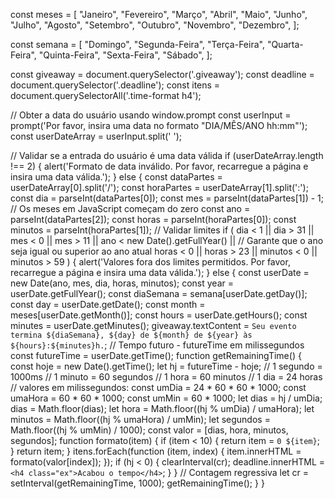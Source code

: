 const meses = [
    "Janeiro",
    "Fevereiro",
    "Março",
    "Abril",
    "Maio",
    "Junho",
    "Julho",
    "Agosto",
    "Setembro",
    "Outubro",
    "Novembro",
    "Dezembro",
];

const semana = [
    "Domingo",
    "Segunda-Feira",
    "Terça-Feira",
    "Quarta-Feira",
    "Quinta-Feira",
    "Sexta-Feira",
    "Sábado",
];

const giveaway = document.querySelector('.giveaway');
const deadline = document.querySelector('.deadline');
const itens = document.querySelectorAll('.time-format h4');

// Obter a data do usuário usando window.prompt
const userInput = prompt('Por favor, insira uma data no formato "DIA/MÊS/ANO hh:mm"');
const userDateArray = userInput.split(' ');

// Validar se a entrada do usuário é uma data válida
if (userDateArray.length !== 2) {
    alert('Formato de data inválido. Por favor, recarregue a página e insira uma data válida.');
} else {
    const dataPartes = userDateArray[0].split('/');
    const horaPartes = userDateArray[1].split(':');
    const dia = parseInt(dataPartes[0]);
    const mes = parseInt(dataPartes[1]) - 1; // Os meses em JavaScript começam do zero
    const ano = parseInt(dataPartes[2]);
    const horas = parseInt(horaPartes[0]);
    const minutos = parseInt(horaPartes[1]);
    // Validar limites
    if (
        dia < 1 || dia > 31 ||
        mes < 0 || mes > 11 ||
        ano < new Date().getFullYear() || // Garante que o ano seja igual ou superior ao ano atual
        horas < 0 || horas > 23 ||
        minutos < 0 || minutos > 59
    ) {
        alert('Valores fora dos limites permitidos. Por favor, recarregue a página e insira uma data válida.');
    } else {
        const userDate = new Date(ano, mes, dia, horas, minutos);
        const year = userDate.getFullYear();
        const diaSemana = semana[userDate.getDay()];
        const day = userDate.getDate();
        const month = meses[userDate.getMonth()];
        const hours = userDate.getHours();
        const minutes = userDate.getMinutes();
        giveaway.textContent = `Seu evento termina ${diaSemana}, ${day} de ${month} de ${year} às ${hours}:${minutes}h.`;
        // Tempo futuro - futureTime em milissegundos
        const futureTime = userDate.getTime();
        function getRemainingTime() {
            const hoje = new Date().getTime();
            let hj = futureTime - hoje;
            // 1 segundo = 1000ms
            // 1 minuto = 60 segundos
            // 1 hora = 60 minutos
            // 1 dia = 24 horas
            // valores em milissegundos:
            const umDia = 24 * 60 * 60 * 1000;
            const umaHora = 60 * 60 * 1000;
            const umMin = 60 * 1000;
            let dias = hj / umDia;
            dias = Math.floor(dias);
            let hora = Math.floor((hj % umDia) / umaHora);
            let minutos = Math.floor((hj % umaHora) / umMin);
            let segundos = Math.floor((hj % umMin) / 1000);
            const valor = [dias, hora, minutos, segundos];
            function formato(item) {
                if (item < 10) {
                    return item = `0 ${item}`;
                }
                return item;
            }
            itens.forEach(function (item, index) {
                item.innerHTML = formato(valor[index]);
            });
            if (hj < 0) {
                clearInterval(cr);
                deadline.innerHTML = `<h4 class="ex">Acabou o tempo</h4>`;
            }
        }
        // Contagem regressiva
        let cr = setInterval(getRemainingTime, 1000);
        getRemainingTime();
    }
}
